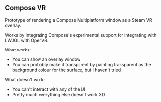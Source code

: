 Compose VR
----------

Prototype of rendering a Compose Multiplatform window as a
Steam VR overlay.

Works by integrating Compose's experimental support for
integrating with LWJGL with OpenVR.

What works:
* You can show an overlay window
* You can probably make it transparent by painting
  transparent as the background colour for the surface,
  but I haven't tried

What doesn't work:
* You can't interact with any of the UI
* Pretty much everything else doesn't work XD
